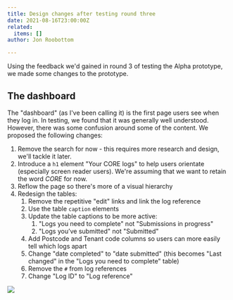 ```yaml
---
title: Design changes after testing round three
date: 2021-08-16T23:00:00Z
related:
  items: []
author: Jon Roobottom

---
```

Using the feedback we'd gained in round 3 of testing the Alpha prototype, we made some changes to the prototype.

## The dashboard

The "dashboard" (as I've been calling it) is the first page users see when they log in. In testing, we found that it was generally well understood. However, there was some confusion around some of the content. We proposed the following changes:

1. Remove the search for now - this requires more research and design, we'll tackle it later.
2. Introduce a `h1` element "Your CORE logs" to help users orientate (especially screen reader users). We're assuming that we want to retain the word _CORE_ for now.
3. Reflow the page so there's more of a visual hierarchy
4. Redesign the tables:
   1. Remove the repetitive "edit" links and link the log reference
   2. Use the table `caption` elements
   3. Update the table captions to be more active:
      1. "Logs you need to complete" not "Submissions in progress"
      2. "Logs you’ve submitted" not "Submitted"
   4. Add Postcode and Tenant code columns so users can more easily tell which logs apart
   5. Change "date completed" to "date submitted" (this becomes "Last changed" in the "Logs you need to complete" table)
   6. Remove the `#` from log references
   7. Change "Log ID" to "Log reference"

![](/app/images/2021-08-17-dashboard-with-incomplete-logs.png)